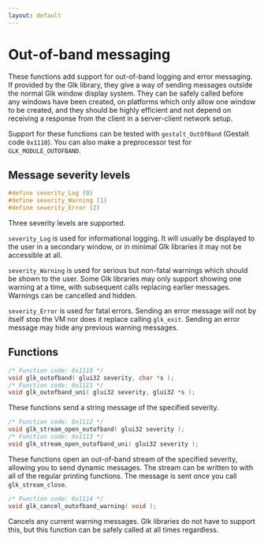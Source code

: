 ```yaml
---
layout: default
---
```


# Out-of-band messaging

These functions add support for out-of-band logging and error messaging. If provided by the Glk library, they give a way of sending messages outside the normal Glk window display system. They can be safely called before any windows have been created, on platforms which only allow one window to be created, and they should be highly efficient and not depend on receiving a response from the client in a server-client network setup.

Support for these functions can be tested with `gestalt_OutOfBand` (Gestalt code `0x1110`). You can also make a preprocessor test for `GLK_MODULE_OUTOFBAND`.

## Message severity levels

```c
#define severity_Log (0)
#define severity_Warning (1)
#define severity_Error (2)
```

Three severity levels are supported.

`severity_Log` is used for informational logging. It will usually be displayed to the user in a secondary window, or in minimal Glk libraries it may not be accessible at all.

`severity_Warning` is used for serious but non-fatal warnings which should be shown to the user. Some Glk libraries may only support showing one warning at a time, with subsequent calls replacing earlier messages. Warnings can be cancelled and hidden.

`severity_Error` is used for fatal errors. Sending an error message will not by itself stop the VM nor does it replace calling `glk_exit`. Sending an error message may hide any previous warning messages.

## Functions

```c
/* Function code: 0x1110 */
void glk_outofband( glui32 severity, char *s );
/* Function code: 0x1111 */
void glk_outofband_uni( glui32 severity, glui32 *s );
```

These functions send a string message of the specified severity.

```c
/* Function code: 0x1112 */
void glk_stream_open_outofband( glui32 severity );
/* Function code: 0x1113 */
void glk_stream_open_outofband_uni( glui32 severity );
```

These functions open an out-of-band stream of the specified severity, allowing you to send dynamic messages. The stream can be written to with all of the regular printing functions. The message is sent once you call `glk_stream_close`.

```c
/* Function code: 0x1114 */
void glk_cancel_outofband_warning( void );
```

Cancels any current warning messages. Glk libraries do not have to support this, but this function can be safely called at all times regardless.